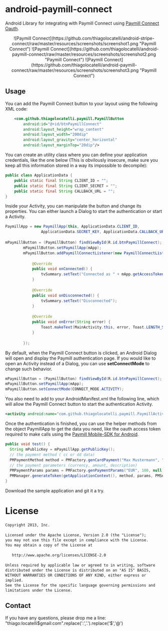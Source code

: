 android-paymill-connect
======================

Android Library for integrating with Paymill Connect using [Paymill Connect Oauth](https://paymill.com/en-gb/unite-documentation).

<center>
![Paymill Connect](https://github.com/thiagolocatelli/android-stripe-connect/raw/master/resources/screenshots/screenshot1.png "Paymill Connect")
![Paymill Connect](https://github.com/thiagolocatelli/android-paymill-connect/raw/master/resources/screenshots/screenshot2.png "Paymill Connect")
![Paymill Connect](https://github.com/thiagolocatelli/android-paymill-connect/raw/master/resources/screenshots/screenshot3.png "Paymill Connect")
</center>


## Usage

You can add the Paymill Connect button to your layout using the following XML code:


```XML
	<com.github.thiagolocatelli.paymill.PaymillButton
		android:id="@+id/btnPaymillConnect"
		android:layout_height="wrap_content"
		android:layout_width="200dip" 
		android:layout_gravity="center_horizontal"
		android:layout_marginTop="20dip"/>
```

You can create an utility class where you can define your application credentials, like the one below (This is obvilously insecure, make sure you keep all this information stored in a way its impossible to decompile):

```Java
public class ApplicationData {
	public static final String CLIENT_ID = "";
	public static final String CLIENT_SECRET = "";
	public static final String CALLBACK_URL = "";
}
```

Inside your Activity, you can manipulate the button and change its properties. You can either launch a Dialog to start the authentication or start a Activity.

```Java
PaymillApp = new PaymillApp(this, ApplicationData.CLIENT_ID, 
				ApplicationData.SECRET_KEY, ApplicationData.CALLBACK_URL);

mPaymillButton = (PaymillButton) findViewById(R.id.btnPaymillConnect);
		mPaymillButton.setPaymillApp(mApp);
		mPaymillButton.addPaymillConnectListener(new PaymillConnectListener() {

			@Override
			public void onConnected() {
				tvSummary.setText("Connected as " + mApp.getAccessToken());
			}

			@Override
			public void onDisconnected() {
				tvSummary.setText("Disconnected");
			}

			@Override
			public void onError(String error) {
				Toast.makeText(MainActivity.this, error, Toast.LENGTH_SHORT).show();
			}
			
		});
```

By default, when the Paymill Connect button is clicked, an Android Dialog will open and display the Paymill authentication page. If you would like to open an Activity instead of a Dialog, you can use **setConnectMode** to change such behavior.

```Java
mPaymillButton = (PaymillButton) findViewById(R.id.btnPaymillConnect);
mPaymillButton.setPaymillApp(mApp);
mPaymillButton.setConnectMode(CONNECT_MODE.ACTIVITY);
```
You also need to add to your AndroidManifest.xml the following line, which will allow the Paymill Connect button to start the authentication Activity.

```XML
<activity android:name="com.github.thiagolocatelli.paymill.PaymillActivity"  />
```

Once the authentication is finished, you can use the helper methods from the object PaymillApp to get the data you need, like the oauth access token required to make calls using the [Paymill Mobile-SDK for Android](https://github.com/paymill/paymill-android).

```JAVA
public void test() {
  String mPublicKey = mPaymillApp.getPublicKey();
  // the payment method ( cc or dd data)
  PMPaymentMethod method = PMFactory.genCardPayment("Max Mustermann", "4111111111111111", "12", "2015", "1234");
  // the payment parameters (currency, amount, description)
  PMPaymentParams params = PMFactory.genPaymentParams("EUR", 100, null);
  PMManager.generateToken(getApplicationContext(), method, params, PMService.ServiceMode.TEST, mPublicKey);
}
```

Download the sample application and git it a try.

License
=======

    Copyright 2013, Inc.

    Licensed under the Apache License, Version 2.0 (the "License");
    you may not use this file except in compliance with the License.
    You may obtain a copy of the License at

       http://www.apache.org/licenses/LICENSE-2.0

    Unless required by applicable law or agreed to in writing, software
    distributed under the License is distributed on an "AS IS" BASIS,
    WITHOUT WARRANTIES OR CONDITIONS OF ANY KIND, either express or implied.
    See the License for the specific language governing permissions and
    limitations under the License.

## Contact

If you have any questions, please drop me a line: "thiago:locatelli$gmail:com".replace(':','.').replace('$','@')

